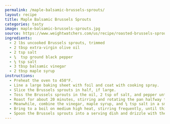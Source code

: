 ```yaml
---
permalink: /maple-balsamic-brussels-sprouts/
layout: recipe
title: Maple Balsamic Brussels Sprouts
categories: tasty 
image: maple-balsamic-brussels-sprouts.jpg
source: https://www.weightwatchers.com/us/recipe/roasted-brussels-sprouts-maple-balsamic-drizzle-1/5626a624a6d5b39610700d5e
ingredients:
  - 2 lbs uncooked Brussels sprouts, trimmed
  - 2 tbsp extra-virgin olive oil
  - 2 tsp salt
  - ¼  tsp ground black pepper
  - ¼ tsp salt
  - 3 tbsp balsamic vinegar
  - 2 tbsp maple syrup
instructions:
  - Preheat the oven to 450°F.
  - Line a large baking sheet with foil and coat with cooking spray.
  - Slice the Brussels sprouts in half, if large.
  - Toss the Brussels sprouts in the oil, 2 tsp of salt, and pepper until well coated.
  - Roast for about 20 minutes, stirring and rotating the pan halfway through cooking.
  - Meanwhile, combine the vinegar, maple syrup, and ¼ tsp salt in a small saucepan.
  - Bring to a boil on medium high heat, stirring frequently, until thick and syrupy (about 3 minutes). Do not cook for too long or the sauce can become sticky and hard!
  - Spoon the Brussels sprouts into a serving dish and drizzle with the syrup just before serving.
---
```

